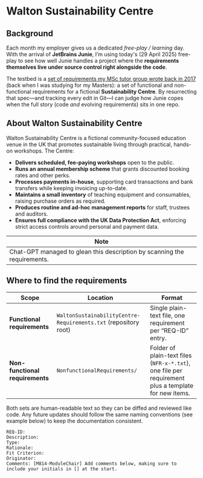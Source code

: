 # Walton Sustainability Centre

## Background
Each month my employer gives us a dedicated *free-play / learning* day. With the arrival of **JetBrains Junie**, I’m using 
today's (29 April 2025) free-play to see how well Junie handles a project where the **requirements themselves live under source control 
right alongside the code**.

The testbed is a [set of requirements my MSc tutor group wrote back in 2017](https://github.com/Open-University-PG-SWEng/M814-16K-Foley) (back when I was studying for my Masters): a set of functional 
and non-functional requirements for a fictional **Sustainability Centre**. By resurrecting that spec—and tracking every 
edit in Git—I can judge how Junie copes when the full story (code *and* evolving requirements) sits in one repo.

## About Walton Sustainability Centre

Walton Sustainability Centre is a fictional community-focused education venue in the UK that promotes sustainable living 
through practical, hands-on workshops. The Centre:

- **Delivers scheduled, fee-paying workshops** open to the public.
- **Runs an annual membership scheme** that grants discounted booking rates and other perks.
- **Processes payments in-house**, supporting card transactions and bank transfers while keeping invoicing up-to-date.
- **Maintains a small inventory** of teaching equipment and consumables, raising purchase orders as required.
- **Produces routine and ad-hoc management reports** for staff, trustees and auditors.
- **Ensures full compliance with the UK Data Protection Act**, enforcing strict access controls around personal and payment data.

| Note                                                                     |
|--------------------------------------------------------------------------|
| Chat-GPT managed to glean this description by scanning the requirements. |

## Where to find the requirements

| Scope | Location | Format |
|-------|----------|--------|
| **Functional requirements** | `WaltonSustainabilityCentre-Requirements.txt` (repository root) | Single plain-text file, one requirement per “REQ-ID” entry. |
| **Non-functional requirements** | `NonfunctionalRequirements/` | Folder of plain-text files (`NFR-x-*.txt`), one file per requirement plus a template for new items. |

Both sets are human-readable text so they can be diffed and reviewed like code. Any future updates should follow the same 
naming conventions (see example below) to keep the documentation consistent.

```text
REQ-ID:
Description:
Type:
Rationale:
Fit Criterion:
Originator:
Comments: [M814-ModuleChair] Add comments below, making sure to include your initials in [] at the start.
```
